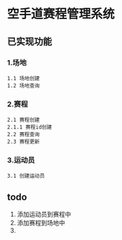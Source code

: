 # 空手道赛程管理系统

## 已实现功能
### 1.场地
    1.1 场地创建
    1.2 场地查询
### 2.赛程
    2.1 赛程创建
    2.1.1 赛程id创建
    2.2 赛程查询
    2.3 赛程更新
### 3.运动员
    3.1 创建运动员

## todo
1. 添加运动员到赛程中
2. 添加赛程到场地中
3. 
